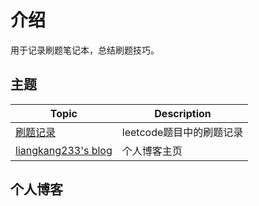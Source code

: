 # 介绍

用于记录刷题笔记本，总结刷题技巧。

## 主题

| Topic                                | Description                                                       |
|--------------------------------------|-------------------------------------------------------------------|
| [刷题记录](/docs/record.md)           | leetcode题目中的刷题记录                          |
| [liangkang233's blog](https://liangkang233.github.io/)      | 个人博客主页                                     |
<!-- 
| [Node Types](nodetypes.md)           | Overview of node types supported within CORE                      |
| [Python GUI](pygui.md)               | How to use the default python based GUI                           |
| [Legacy GUI (deprecated)](gui.md)    | How to use the deprecated Tcl based GUI                           |
| [Python API](python.md)              | Covers how to control core directly using python                  |
| [gRPC API](grpc.md)                  | Covers how control core using gRPC                                |
| [Distributed](distributed.md)        | Details for running CORE across multiple servers                  |
| [Control Network](ctrlnet.md)        | How to use control networks to communicate with nodes from host   |
| [Config Services](configservices.md) | Overview of provided config services and creating custom ones     |
| [Services](services.md)              | Overview of provided services and creating custom ones            |
| [EMANE](emane.md)                    | Overview of EMANE integration and integrating custom EMANE models |
| [Performance](performance.md)        | Notes on performance when using CORE                              |
| [Developers Guide](devguide.md)      | Overview on how to contribute to CORE                             | -->

## 个人博客

